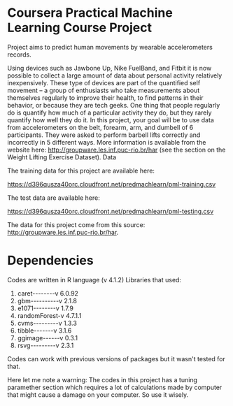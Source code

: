 # Coursera Practical Machine Learning Course Project
Project aims to predict human movements by wearable accelerometers records.

Using devices such as Jawbone Up, Nike FuelBand, and Fitbit it is now possible to collect a large amount of data about personal activity relatively inexpensively. These type of devices are part of the quantified self movement – a group of enthusiasts who take measurements about themselves regularly to improve their health, to find patterns in their behavior, or because they are tech geeks. One thing that people regularly do is quantify how much of a particular activity they do, but they rarely quantify how well they do it. In this project, your goal will be to use data from accelerometers on the belt, forearm, arm, and dumbell of 6 participants. They were asked to perform barbell lifts correctly and incorrectly in 5 different ways. More information is available from the website here: http://groupware.les.inf.puc-rio.br/har (see the section on the Weight Lifting Exercise Dataset). 
Data 

The training data for this project are available here: 

https://d396qusza40orc.cloudfront.net/predmachlearn/pml-training.csv

The test data are available here:

https://d396qusza40orc.cloudfront.net/predmachlearn/pml-testing.csv

The data for this project come from this source: http://groupware.les.inf.puc-rio.br/har.  

# Dependencies
Codes are written in R language (v 4.1.2)
Libraries that used:
1. caret--------v 6.0.92 
2. gbm----------v 2.1.8 
3. e1071--------v 1.7.9
4. randomForest-v 4.7.1.1
5. cvms---------v 1.3.3
6. tibble-------v 3.1.6
7. ggimage------v 0.3.1
8. rsvg---------v 2.3.1


Codes can work with previous versions of packages but it wasn't tested for that.

Here let me note a warning:
The codes in this project has a tuning paramether section which requires a lot of calculations made by computer that might cause a damage on your computer. So use it wisely.

